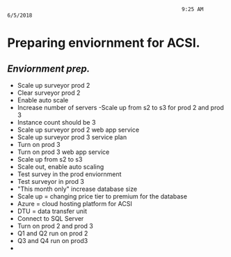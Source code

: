                                                             9:25 AM 6/5/2018


# **Preparing enviornment for ACSI.**
## **_Enviornment prep._**

- Scale up surveyor prod 2
- Clear surveyor prod 2
- Enable auto scale
- Increase number of servers
 -Scale up from s2 to s3 for prod 2 and prod 3
- Instance count should be 3
- Scale up surveyor prod 2 web app service 
- Scale up surveyor prod 3 service plan
- Turn on prod 3
- Turn on prod 3 web app service
- Scale up from s2 to s3
- Scale out, enable auto scaling
- Test survey in the prod enviornment
- Test surveyor in prod 3
- "This month only" increase database size
- Scale up = changing price tier to premium for the database
- Azure = cloud hosting platform for ACSI
- DTU = data transfer unit
- Connect to SQL Server
- Turn on prod 2 and prod 3
- Q1 and Q2 run on prod 2
- Q3 and Q4 run on prod3
-
